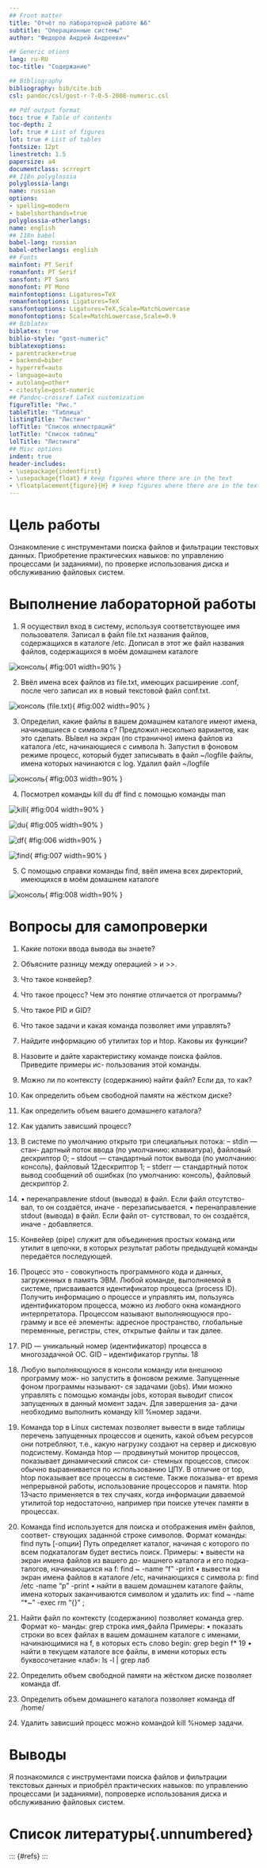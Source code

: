 ```yaml
---
## Front matter
title: "Отчёт по лабораторной работе №6"
subtitle: "Операционные системы"
author: "Федоров Андрей Андреевич"

## Generic otions
lang: ru-RU
toc-title: "Содержание"

## Bibliography
bibliography: bib/cite.bib
csl: pandoc/csl/gost-r-7-0-5-2008-numeric.csl

## Pdf output format
toc: true # Table of contents
toc-depth: 2
lof: true # List of figures
lot: true # List of tables
fontsize: 12pt
linestretch: 1.5
papersize: a4
documentclass: scrreprt
## I18n polyglossia
polyglossia-lang:
name: russian
options:
- spelling=modern
- babelshorthands=true
polyglossia-otherlangs:
name: english
## I18n babel
babel-lang: russian
babel-otherlangs: english
## Fonts
mainfont: PT Serif
romanfont: PT Serif
sansfont: PT Sans
monofont: PT Mono
mainfontoptions: Ligatures=TeX
romanfontoptions: Ligatures=TeX
sansfontoptions: Ligatures=TeX,Scale=MatchLowercase
monofontoptions: Scale=MatchLowercase,Scale=0.9
## Biblatex
biblatex: true
biblio-style: "gost-numeric"
biblatexoptions:
- parentracker=true
- backend=biber
- hyperref=auto
- language=auto
- autolang=other*
- citestyle=gost-numeric
## Pandoc-crossref LaTeX customization
figureTitle: "Рис."
tableTitle: "Таблица"
listingTitle: "Листинг"
lofTitle: "Список иллюстраций"
lotTitle: "Список таблиц"
lolTitle: "Листинги"
## Misc options
indent: true
header-includes:
- \usepackage{indentfirst}
- \usepackage{float} # keep figures where there are in the text
- \floatplacement{figure}{H} # keep figures where there are in the text
---
```


# Цель работы


Ознакомление с инструментами поиска файлов и фильтрации текстовых данных.
Приобретение практических навыков: по управлению процессами (и заданиями), по
проверке использования диска и обслуживанию файловых систем.


# Выполнение лабораторной работы

1.  Я осуществил вход в систему, используя соответствующее имя пользователя. Записал в файл file.txt названия файлов, содержащихся в каталоге /etc. Дописал в этот же файл названия файлов, содержащихся в моём домашнем каталоге

![консоль](image/1.png){ #fig:001 width=90% }


2. Ввёл имена всех файлов из file.txt, имеющих расширение .conf, после чего записал их в новый текстовой файл conf.txt.

![консоль (file.txt)](image/2.png){ #fig:002 width=90% } 

3. Определил, какие файлы в вашем домашнем каталоге имеют имена, начинавшиеся с символа c? Предложил несколько вариантов, как это сделать. ВЫвел на экран (по странично) имена файлов из каталога /etc, начинающиеся с символа h. Запустил в фоновом режиме процесс, который будет записывать в файл ~/logfile файлы, имена которых начинаются с log. Удалил файл ~/logfile

![консоль](image/3.png){ #fig:003 width=90% }

4. Посмотрел команды kill du df find с помощью команды man

![kill](image/4.png){ #fig:004 width=90% }

![du](image/5.png){ #fig:005 width=90% }

![df](image/6.png){ #fig:006 width=90% }

![find](image/7.png){ #fig:007 width=90% }

5.  С помощью справки команды find, ввёл имена всех директорий, имеющихся в моём домашнем каталоге

![консоль](image/8.png){ #fig:008 width=90% }


# Вопросы для самопроверки

1. Какие потоки ввода вывода вы знаете?
2. Объясните разницу между операцией > и >>.
3. Что такое конвейер?
4. Что такое процесс? Чем это понятие отличается от программы?
5. Что такое PID и GID?
6. Что такое задачи и какая команда позволяет ими управлять?
7. Найдите информацию об утилитах top и htop. Каковы их функции?
8. Назовите и дайте характеристику команде поиска файлов. Приведите примеры ис-
пользования этой команды.
9. Можно ли по контексту (содержанию) найти файл? Если да, то как?
10. Как определить объем свободной памяти на жёстком диске?
11. Как определить объем вашего домашнего каталога?
12. Как удалить зависший процесс?

1. В системе по умолчанию открыто три специальных потока: – stdin — стан-
дартный поток ввода (по умолчанию: клавиатура), файловый дескриптор 0;
– stdout — стандартный поток вывода (по умолчанию: консоль), файловый
12дескриптор 1; – stderr — стандартный поток вывод сообщений об ошибках
(по умолчанию: консоль), файловый дескриптор 2.
2. • перенаправление stdout (вывода) в файл. Если файл отсутство- вал, то он
создаётся, иначе - перезаписывается. • перенаправление stdout (вывода) в
файл. Если файл от- сутствовал, то он создаётся, иначе - добавляется.
3. Конвейер (pipe) служит для объединения простых команд или утилит в
цепочки, в которых результат работы предыдущей команды передаётся
последующей.
4. Процесс это - совокупность программного кода и данных, загруженных
в память ЭВМ. Любой команде, выполняемой в системе, присваивается
идентификатор процесса (process ID). Получить информацию о процессе и
управлять им, пользуясь идентификатором процесса, можно из любого окна
командного интерпретатора. Процессом называют выполняющуюся про-
грамму и все её элементы: адресное пространство, глобальные переменные,
регистры, стек, открытые файлы и так далее.
5. PID — уникальный номер (идентификатор) процесса в многозадачной ОС.
GID – идентификатор группы. 18
6. Любую выполняющуюся в консоли команду или внешнюю программу мож-
но запустить в фоновом режиме. Запущенные фоном программы называют-
ся задачами (jobs). Ими можно управлять с помощью команды jobs, которая
выводит список запущенных в данный момент задач. Для завершения за-
дачи необходимо выполнить команду kill %номер задачи.
7. Команда top в Linux системах позволяет вывести в виде таблицы перечень
запущенных процессов и оценить, какой объем ресурсов они потребляют,
т.е., какую нагрузку создают на сервер и дисковую подсистему. Команда htop
— продвинутый монитор процессов, показывает динамический список си-
стемных процессов, список обычно выравнивается по использованию ЦПУ.
В отличие от top, htop показывает все процессы в системе. Также показыва-
ет время непрерывной работы, использование процессоров и памяти. htop
13часто применяется в тех случаях, когда информации даваемой утилитой
top недостаточно, например при поиске утечек памяти в процессах.
8. Команда find используется для поиска и отображения имён файлов, соответ-
ствующих заданной строке символов. Формат команды: find путь [-опции]
Путь определяет каталог, начиная с которого по всем подкаталогам будет
вестись поиск. Примеры: • вывести на экран имена файлов из вашего до-
машнего каталога и его подка- талогов, начинающихся на f: find ~ -name
“f” -print • вывести на экран имена файлов в каталоге /etc, начинающихся
с символа p: find /etc -name “p” -print • найти в вашем домашнем каталоге
файлы, имена которых заканчиваются символом и удалить их: find ~ -name
“*~” -exec rm “{}” ;
9. Найти файл по контексту (содержанию) позволяет команда grep. Формат ко-
манды: grep строка имя_файла Примеры: • показать строки во всех файлах
в вашем домашнем каталоге с именами, начинающимися на f, в которых
есть слово begin: grep begin f* 19 • найти в текущем каталоге все файлы, в
имени которых есть буквосочетание «лаб»: ls -l | grep лаб
10. Определить объем свободной памяти на жёстком диске позволяет команда
df.
11. Определить объем домашнего каталога позволяет команда df /home/
12. Удалить зависший процесс можно командой kill %номер задачи.

# Выводы

Я познакомился с инструментами поиска файлов и фильтрации текстовых данных и приобрёл практических навыков: по управлению процессами (и заданиями), попроверке использования диска и обслуживанию файловых систем.

# Список литературы{.unnumbered}

::: {#refs}
:::

